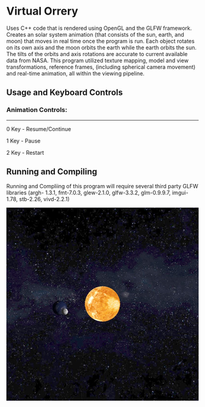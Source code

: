 # Virtual Orrery

Uses C++ code that is rendered using OpenGL and the GLFW framework.
Creates an solar system animation (that consists of the sun, earth, and moon) that moves in real time once the program is run. Each object rotates on its own axis and the moon orbits the earth while the earth orbits the sun. The tilts of the orbits and axis rotations are accurate to current available data from NASA.
This program utilized texture mapping, model and view transformations, reference frames, (including spherical camera movement) and real-time animation, all within the viewing pipeline.

## Usage and Keyboard Controls

### Animation Controls:
-------------
0 Key - Resume/Continue

1 Key - Pause 

2 Key - Restart


## Running and Compiling
Running and Compliing of this program will require several third party GLFW libraries (argh- 1.3.1, fmt-7.0.3, glew-2.1.0, glfw-3.3.2, glm-0.9.9.7, imgui-1.78, stb-2.26, vivd-2.2.1)

![A snapshot of the animation](virtual_orrery_snapshot.jpg)
